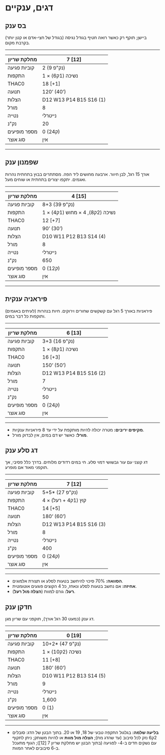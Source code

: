 # דגים, ענקיים

## בס ענק

ביישן; תוקף רק כאשר רואה חטיף בגודל נגיסה (בגודל של חצי-אדם או קטן יותר) בקרבת מקום.

------

| מחלקת שריון     | 7 [12]                  |
| ---------------- | ----------------------- |
| קוביות פגיעה     | 2 (9 נק"פ)              |
| התקפות           | 1 × נשיכה (1ק6)         |
| THAC0            | 18 [+1]                 |
| תנועה            | 120’ (40’)              |
| הצלות            | D12 W13 P14 B15 S16 (1) |
| מורל             | 8                       |
| נטייה            | נייטרלי                |
| נק"נ             | 20                      |
| מספר מופיעים     | 0 (2ק4)                 |
| סוג אוצר         | אין                     |

------

## שפמנון ענק

אורך 15 רגל, לבן חיוור. ארבעה מחושים ליד הפה. מסתתרים בבוץ בתחתית נהרות ואגמים. יתקפו יצורים בתחתית או שוחים מעל.

------

| מחלקת שריון     | 4 [15]                               |
| ---------------- | ------------------------------------ |
| קוביות פגיעה     | 8+3 (39 נק"פ)                        |
| התקפות           | 1 × נשיכה (2ק8), 4 × מחוש (1ק4)     |
| THAC0            | 12 [+7]                              |
| תנועה            | 90’ (30’)                            |
| הצלות            | D10 W11 P12 B13 S14 (4)              |
| מורל             | 8                                    |
| נטייה            | נייטרלי                             |
| נק"נ             | 650                                  |
| מספר מופיעים     | 0 (1ק2)                              |
| סוג אוצר         | אין                                  |

------

## פיראניה ענקית

פיראניות באורך 5 רגל עם קשקשים שחורים וירוקים. חיות בנהרות (לעיתים באגמים) ותוקפות כל דבר במים.

------

| מחלקת שריון     | 6 [13]                  |
| ---------------- | ----------------------- |
| קוביות פגיעה     | 3+3 (16 נק"פ)           |
| התקפות           | 1 × נשיכה (1ק8)         |
| THAC0            | 16 [+3]                 |
| תנועה            | 150’ (50’)              |
| הצלות            | D12 W13 P14 B15 S16 (2) |
| מורל             | 7                       |
| נטייה            | נייטרלי                |
| נק"נ             | 50                      |
| מספר מופיעים     | 0 (2ק4)                 |
| סוג אוצר         | אין                     |

------

- **מקיפים יריבים:** מטרה יכולה להיות מותקפת על ידי עד 8 פיראניות ענקיות.
- **מורל:** כאשר יש דם במים, אין לבדוק מורל.

## דג סלע ענק

דג קוצני עם עור גבשושי דמוי סלע. חי במים רדודים מלוחים. בדרך כלל פסיבי, אך תוקפני מאוד אם מופרע.

------

| מחלקת שריון     | 7 [12]                   |
| ---------------- | ------------------------ |
| קוביות פגיעה     | 5+5* (27 נק"פ)           |
| התקפות           | 4 × קוץ (1ק4 + רעל)      |
| THAC0            | 14 [+5]                  |
| תנועה            | 180’ (60’)               |
| הצלות            | D12 W13 P14 B15 S16 (3)  |
| מורל             | 8                        |
| נטייה            | נייטרלי                 |
| נק"נ             | 400                      |
| מספר מופיעים     | 0 (2ק4)                  |
| סוג אוצר         | אין                      |

------

- **הסוואה:** 70% סיכוי להיחשב בטעות לסלע או תצורת אלמוגים.
- **אחיזה:** אם נחשב בטעות לסלע ונאחז, כל 4 הקוצים פוגעים אוטומטית.
- **רעל:** גורם למוות (**הצלה מול רעל**).

## חדקן ענק

דג ענק (כמעט 30 רגל אורך), תוקפני עם שריון מגן.

------

| מחלקת שריון     | 0 [19]                  |
| ---------------- | ----------------------- |
| קוביות פגיעה     | 10+2* (47 נק"פ)         |
| התקפות           | 1 × נשיכה (2ק10)        |
| THAC0            | 11 [+8]                 |
| תנועה            | 180’ (60’)              |
| הצלות            | D10 W11 P12 B13 S14 (5) |
| מורל             | 9                       |
| נטייה            | נייטרלי                |
| נק"נ             | 1,600                   |
| מספר מופיעים     | 0 (1)                   |
| סוג אוצר         | אין                     |

------

- **בליעה שלמה:** בגלגול התקפה טבעי של 18, 19 או 20. בתוך הבטן של הדג: סובלים 2ק6 נזק לכל סיבוב (עד שהדג מת); **הצלה מול מוות** או להיות משותק; ניתן לתקוף עם נשקים חדים ב-4- לפגיעה (בתוך הבטן יש מחלקת שריון 7 [12]); הגוף מתעכל ב-6 סיבובים לאחר המוות.